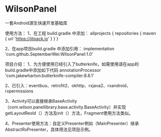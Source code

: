 # WilsonPanel
一套Android源生快速开发基础库

使用方法：
1、在工程 build.gradle 中添加：
allprojects {
    repositories {
        maven { url 'https://jitpack.io' }
    }
}

2、在app项目build.gradle 中添加引用：
  implementation 'com.github.SeptemberWei:WilsonPanel:1.0'

项目介绍：
1、为方便使用已经引入了butterknife，如需使用请在app的build.gradle中添加如下代码
  annotationProcessor 'com.jakewharton:butterknife-compiler:8.8.1'

2、已引入：eventbus、retrofit2、okhttp、rxjava2、rxandroid、rxpermissions

3、Activity可以直接继承BaseActivity（com.wilson.panellibrary.base.activity.BaseActivity）并实现 getLayoutResId（）方法及init（）方法，Fragment使用方法类似。

4、Presenter使用方法：自定义Presenter例如（MainPresenter）继承AbstractRxPresenter，具体用法见项目示例。
